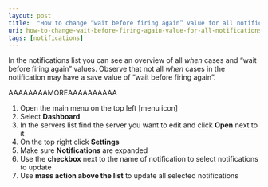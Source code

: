```yaml
---
layout: post
title:  "How to change “wait before firing again” value for all notifications at once?"
uri: how-to-change-wait-before-firing-again-value-for-all-notifications-at-once
tags: [notifications]
---
```


In the notifications list you can see an overview of all _when_ cases and “wait before firing again” values. Observe that not all _when_ cases in the notification may have a save value of “wait before firing again”.

AAAAAAAAMOREAAAAAAAAAA

1.  Open the main menu on the top left \[menu icon\]
2.  Select **Dashboard**
3.  In the servers list find the server you want to edit and click **Open** next to it
4.  On the top right click **Settings**
5.  Make sure **Notifications** are expanded
6.  Use the **checkbox** next to the name of notification to select notifications to update
7.  Use **mass action above the list** to update all selected notifications